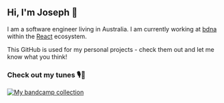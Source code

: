 ## Hi, I'm Joseph 🤗

I am a software engineer living in Australia. I am currently working at [bdna](https://bdna.com.au/) within the [React](https://reactjs.org/) ecosystem.

This GitHub is used for my personal projects - check them out and let me know what you think!

### Check out my tunes 🎙🎸

[![My bandcamp collection](https://bandcamp-collection-readme.herokuapp.com/getCollection?username=Johoseph&theme=dark)](https://bandcamp-collection-readme.herokuapp.com/getCollection?username=Johoseph&theme=dark)
